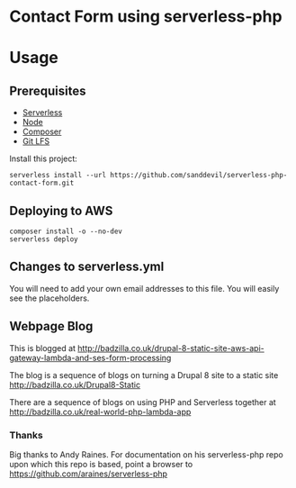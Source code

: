 # Contact Form using serverless-php

# Usage
## Prerequisites
* [Serverless](https://serverless.com/)
* [Node](https://nodejs.org)
* [Composer](https://getcomposer.org/)
* [Git LFS](https://git-lfs.github.com/)

Install this project:
```
serverless install --url https://github.com/sanddevil/serverless-php-contact-form.git
```

## Deploying to AWS
```
composer install -o --no-dev
serverless deploy
```

## Changes to serverless.yml
You will need to add your own email addresses to this file. You will easily see the placeholders.

## Webpage Blog
This is blogged at http://badzilla.co.uk/drupal-8-static-site-aws-api-gateway-lambda-and-ses-form-processing

The blog is a sequence of blogs on turning a Drupal 8 site to a static site http://badzilla.co.uk/Drupal8-Static

There are a sequence of blogs on using PHP and Serverless together at http://badzilla.co.uk/real-world-php-lambda-app


### Thanks
Big thanks to Andy Raines. For documentation on his serverless-php repo upon which this repo is based, point a browser to https://github.com/araines/serverless-php

